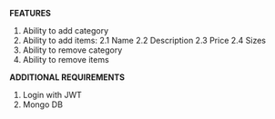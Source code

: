 **FEATURES**
1. Ability to add category
2. Ability to add items:
    2.1 Name
    2.2 Description
    2.3 Price
    2.4 Sizes
3. Ability to remove category
4. Ability to remove items

**ADDITIONAL REQUIREMENTS**
1. Login with JWT
2. Mongo DB